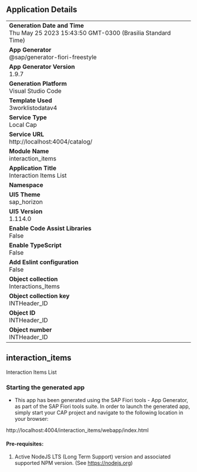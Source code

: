 ## Application Details
|               |
| ------------- |
|**Generation Date and Time**<br>Thu May 25 2023 15:43:50 GMT-0300 (Brasilia Standard Time)|
|**App Generator**<br>@sap/generator-fiori-freestyle|
|**App Generator Version**<br>1.9.7|
|**Generation Platform**<br>Visual Studio Code|
|**Template Used**<br>3worklistodatav4|
|**Service Type**<br>Local Cap|
|**Service URL**<br>http://localhost:4004/catalog/
|**Module Name**<br>interaction_items|
|**Application Title**<br>Interaction Items List|
|**Namespace**<br>|
|**UI5 Theme**<br>sap_horizon|
|**UI5 Version**<br>1.114.0|
|**Enable Code Assist Libraries**<br>False|
|**Enable TypeScript**<br>False|
|**Add Eslint configuration**<br>False|
|**Object collection**<br>Interactions_Items|
|**Object collection key**<br>INTHeader_ID|
|**Object ID**<br>INTHeader_ID|
|**Object number**<br>INTHeader_ID|

## interaction_items

Interaction Items List

### Starting the generated app

-   This app has been generated using the SAP Fiori tools - App Generator, as part of the SAP Fiori tools suite.  In order to launch the generated app, simply start your CAP project and navigate to the following location in your browser:

http://localhost:4004/interaction_items/webapp/index.html

#### Pre-requisites:

1. Active NodeJS LTS (Long Term Support) version and associated supported NPM version.  (See https://nodejs.org)


